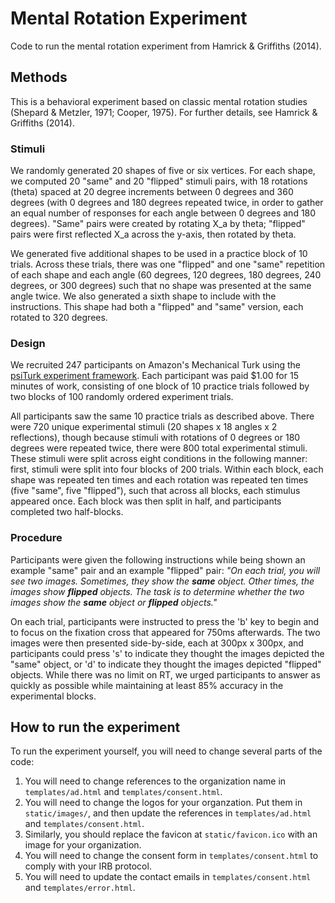 # Mental Rotation Experiment

Code to run the mental rotation experiment from Hamrick & Griffiths
(2014).

## Methods

This is a behavioral experiment based on classic mental rotation
studies (Shepard & Metzler, 1971; Cooper, 1975). For further details,
see Hamrick & Griffiths (2014).

### Stimuli

We randomly generated 20 shapes of five or six vertices. For each
shape, we computed 20 "same" and 20 "flipped" stimuli pairs, with 18
rotations (theta) spaced at 20 degree increments between 0 degrees and
360 degrees (with 0 degrees and 180 degrees repeated twice, in order
to gather an equal number of responses for each angle between 0
degrees and 180 degrees). "Same" pairs were created by rotating X_a by
theta; "flipped" pairs were first reflected X_a across the y-axis,
then rotated by theta.

We generated five additional shapes to be used in a practice block of
10 trials. Across these trials, there was one "flipped" and one "same"
repetition of each shape and each angle (60 degrees, 120 degrees,
180 degrees, 240 degrees, or 300 degrees) such that no shape was
presented at the same angle twice. We also generated a sixth shape to
include with the instructions.  This shape had both a "flipped" and
"same" version, each rotated to 320 degrees.

### Design

We recruited 247 participants on Amazon's Mechanical Turk using the
[psiTurk experiment framework](http://psiturk.org/). Each participant
was paid $1.00 for 15 minutes of work, consisting of one block of 10
practice trials followed by two blocks of 100 randomly ordered
experiment trials.

All participants saw the same 10 practice trials as described
above. There were 720 unique experimental stimuli (20 shapes x 18
angles x 2 reflections), though because stimuli with rotations of 0
degrees or 180 degrees were repeated twice, there were 800 total
experimental stimuli. These stimuli were split across eight conditions
in the following manner: first, stimuli were split into four blocks of
200 trials. Within each block, each shape was repeated ten times and
each rotation was repeated ten times (five "same", five "flipped"),
such that across all blocks, each stimulus appeared once. Each block
was then split in half, and participants completed two half-blocks.

### Procedure

Participants were given the following instructions while being shown
an example "same" pair and an example "flipped" pair: *"On each trial,
you will see two images. Sometimes, they show the **same**
object. Other times, the images show **flipped** objects. The task is
to determine whether the two images show the **same** object or
**flipped** objects."*

On each trial, participants were instructed to press the 'b' key to
begin and to focus on the fixation cross that appeared for 750ms
afterwards. The two images were then presented side-by-side, each at
300px x 300px, and participants could press 's' to indicate they
thought the images depicted the "same" object, or 'd' to indicate they
thought the images depicted "flipped" objects.  While there was no
limit on RT, we urged participants to answer as quickly as possible
while maintaining at least 85% accuracy in the experimental blocks.

## How to run the experiment

To run the experiment yourself, you will need to change several parts
of the code:

1. You will need to change references to the organization name in
   `templates/ad.html` and `templates/consent.html`.
2. You will need to change the logos for your organzation. Put them in
   `static/images/`, and then update the references in
   `templates/ad.html` and `templates/consent.html`.
3. Similarly, you should replace the favicon at `static/favicon.ico`
   with an image for your organization.
4. You will need to change the consent form in
   `templates/consent.html` to comply with your IRB protocol.
5. You will need to update the contact emails in
   `templates/consent.html` and `templates/error.html`.
